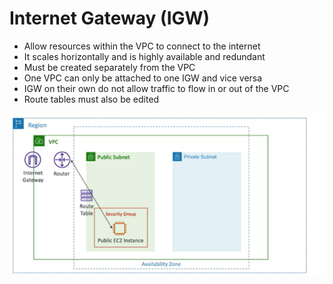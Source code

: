 # Internet Gateway (IGW)

- Allow resources within the VPC to connect to the internet
- It scales horizontally and is highly available and redundant
- Must be created separately from the VPC
- One VPC can only be attached to one IGW and vice versa
- IGW on their own do not allow traffic to flow in or out of the VPC
- Route tables must also be edited


![Internet Gateway](images/internet-gateway.png)